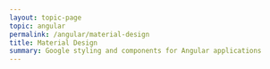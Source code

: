 ```yaml
---
layout: topic-page
topic: angular
permalink: /angular/material-design
title: Material Design
summary: Google styling and components for Angular applications
---
```

